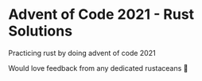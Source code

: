 # Advent of Code 2021 - Rust Solutions
Practicing rust by doing advent of code 2021

Would love feedback from any dedicated rustaceans :crab:
